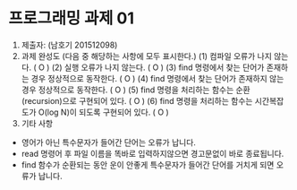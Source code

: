 # 프로그래밍 과제 01

1. 제출자:   (남호기 201512098)
2. 과제 완성도 (다음 중 해당하는 사항에 모두 표시한다.)
	(1) 컴파일 오류가 나지 않는다. ( O )
	(2) 실행 오류가 나지 않는다. ( O )
	(3) find 명령에서 찾는 단어가 존재하는 경우 정상적으로 동작한다. ( O )
	(4) find 명령에서 찾는 단어가 존재하지 않는 경우 정상적으로 동작한다. ( O )
	(5) find 명령을 처리하는 함수는 순환(recursion)으로 구현되어 있다. ( O )
	(6) find 명령을 처리하는 함수는 시간복잡도가 O(log N)이 되도록 구현되어 있다.  ( O )
3. 기타 사항 
- 영어가 아닌 특수문자가 들어간 단어는 오류가 납니다.
- read 명령어 후 파일 이름을 똑바로 입력하지않으면 경고문없이 바로 종료됩니다.
- find 함수가 순환되는 동안 운이 안좋게 특수문자가 들어간 단어를 거치게 되면 오류가 납니다.
